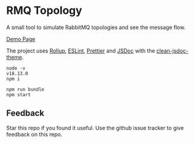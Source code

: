 # RMQ Topology

A small tool to simulate RabbitMQ topologies and see the message flow.  

[Demo Page](https://dbproductions.github.io/rmq-topology/)

The project uses [Rollup](https://rollupjs.org/), [ESLint](https://eslint.org/), [Prettier](https://prettier.io/) and [JSDoc](https://jsdoc.app/) with the [clean-jsdoc-theme](https://ankdev.me/clean-jsdoc-theme/).

    node -v
    v18.13.0
    npm i

    npm run bundle
    npm start

## Feedback
Star this repo if you found it useful. Use the github issue tracker to give feedback on this repo.